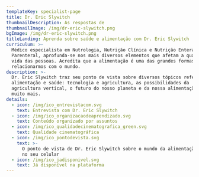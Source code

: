 ```yaml
---
templateKey: specialist-page
title: Dr. Eric Slywitch
thumbnailDescription: As respostas de
thumbnailImage: /img/dr-eric-slywitch.png
bgImage: /img/dr-eric-slywitch.png
titleLanding: Aprenda sobre saúde e alimentação com Dr. Eric Slywitch
curriculum: >-
  Médico especialista em Nutrologia, Nutrição Clínica e Nutrição Enteral e
  Parenteral, aprofunda-se nos mais diversos elementos que afetam a qualidade de
  vida das pessoas. Acredita que a alimentação é uma das grandes formas de nos
  relacionarmos com o mundo.
description: >-
  Dr. Eric Slywitch traz seu ponto de vista sobre diversos tópicos referentes à
  alimentação e saúde: tecnologia e agricultura, as possibilidades da
  agricultura vertical, o futuro do nosso planeta e da nossa alimentação, e
  muito mais.
details:
  - icon: /img/ico_entrevistacom.svg
    text: Entrevista com Dr. Eric Slywitch
  - icon: /img/ico_organizacaodeaprendizado.svg
    text: Conteúdo organizado por assuntos
  - icon: /img/ico_qualidadecinematografica_green.svg
    text: Qualidade cinematográfica
  - icon: /img/ico_pontodevista.svg
    text: >-
      O ponto de vista de Dr. Eric Slywitch sobre o mundo da alimentação direto
      no seu celular
  - icon: /img/ico_jadisponivel.svg
    text: Já disponível na plataforma
---
```



